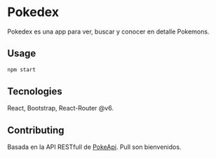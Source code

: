 # Pokedex

Pokedex es una app para ver, buscar y conocer en detalle Pokemons.

## Usage

```js
npm start
```

## Tecnologies

React, Bootstrap, React-Router @v6.

## Contributing

Basada en la API RESTfull de [PokeApi](https://pokeapi). Pull son bienvenidos.
